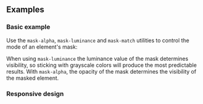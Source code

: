 <svg className="sr-only">
  <defs>
    <pattern id="checkerboard" x="0.5" y="0" width="10" height="10" patternUnits="userSpaceOnUse">
      <rect x="0" y="0" width="5" height="5" fill="#fff" />
      <rect x="5" y="0" width="5" height="5" fill="#808080" />
      <rect x="0" y="5" width="5" height="5" fill="#808080" />
      <rect x="5" y="5" width="5" height="5" fill="#fff" />
    </pattern>
  </defs>
</svg>

<svg className="hidden">
  <symbol id="gradient-color-stop" viewBox="0 0 32 34">
    <path
      fill="url(#checkerboard)"
      stroke="#000"
      strokeOpacity=".05"
      d="M5 .5h22A3.5 3.5 0 0 1 30.5 4v19.6a3.5 3.5 0 0 1-1.853 3.088L16 33.433 3.353 26.688A3.5 3.5 0 0 1 1.5 23.6V4A3.5 3.5 0 0 1 5 .5Z"
    />
    <path
      fill="currentColor"
      d="M1 4a4 4 0 0 1 4-4h22a4 4 0 0 1 4 4v19.6a4 4 0 0 1-2.118 3.53L16 34 3.118 27.13A4 4 0 0 1 1 23.6V4Z"
    />
  </symbol>
</svg>

## Examples

### Basic example

Use the `mask-alpha`, `mask-luminance` and `mask-match` utilities to control the mode of an element's mask:

When using `mask-luminance` the luminance value of the mask determines visibility, so sticking with grayscale colors will produce the most predictable results. With `mask-alpha`, the opacity of the mask determines the visibility of the masked element.

### Responsive design
